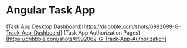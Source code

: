 # Angular Task App

(Task App Desktop Dashboard)[https://dribbble.com/shots/6992099-G-Track-App-Dashboard]
(Task App Authorization Pages)[https://dribbble.com/shots/6992062-G-Track-App-Authorization]
